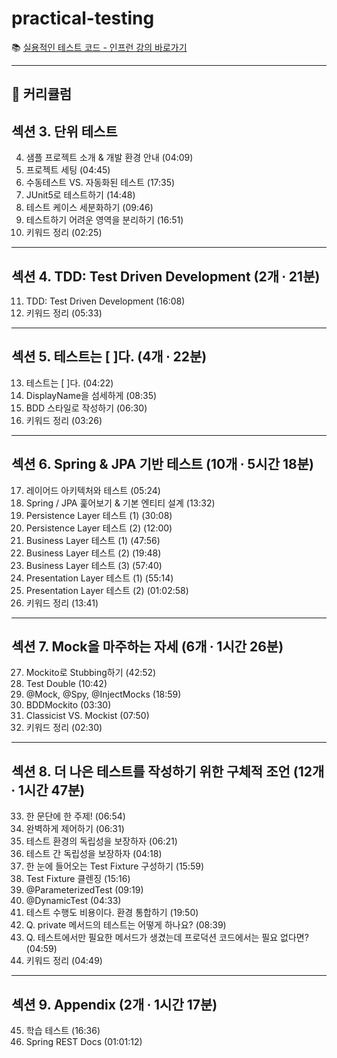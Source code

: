 # practical-testing
📚 [실용적인 테스트 코드 - 인프런 강의 바로가기](https://www.inflearn.com/course/practical-testing-%EC%8B%A4%EC%9A%A9%EC%A0%81%EC%9D%B8-%ED%85%8C%EC%8A%A4%ED%8A%B8-%EA%B0%80%EC%9D%B4%EB%93%9C/dashboard)

---

## 📌 커리큘럼

## 섹션 3. 단위 테스트
4. 샘플 프로젝트 소개 & 개발 환경 안내 (04:09)  
5. 프로젝트 세팅 (04:45)  
6. 수동테스트 VS. 자동화된 테스트 (17:35)  
7. JUnit5로 테스트하기 (14:48)  
8. 테스트 케이스 세분화하기 (09:46)  
9. 테스트하기 어려운 영역을 분리하기 (16:51)  
10. 키워드 정리 (02:25)

---

## 섹션 4. TDD: Test Driven Development (2개 ∙ 21분)
11. TDD: Test Driven Development (16:08)  
12. 키워드 정리 (05:33)

---

## 섹션 5. 테스트는 [ ]다. (4개 ∙ 22분)
13. 테스트는 [ ]다. (04:22)  
14. DisplayName을 섬세하게 (08:35)  
15. BDD 스타일로 작성하기 (06:30)  
16. 키워드 정리 (03:26)

---

## 섹션 6. Spring & JPA 기반 테스트 (10개 ∙ 5시간 18분)
17. 레이어드 아키텍처와 테스트 (05:24)  
18. Spring / JPA 훑어보기 & 기본 엔티티 설계 (13:32)  
19. Persistence Layer 테스트 (1) (30:08)  
20. Persistence Layer 테스트 (2) (12:00)  
21. Business Layer 테스트 (1) (47:56)  
22. Business Layer 테스트 (2) (19:48)  
23. Business Layer 테스트 (3) (57:40)  
24. Presentation Layer 테스트 (1) (55:14)  
25. Presentation Layer 테스트 (2) (01:02:58)  
26. 키워드 정리 (13:41)

---

## 섹션 7. Mock을 마주하는 자세 (6개 ∙ 1시간 26분)
27. Mockito로 Stubbing하기 (42:52)  
28. Test Double (10:42)  
29. @Mock, @Spy, @InjectMocks (18:59)  
30. BDDMockito (03:30)  
31. Classicist VS. Mockist (07:50)  
32. 키워드 정리 (02:30)

---

## 섹션 8. 더 나은 테스트를 작성하기 위한 구체적 조언 (12개 ∙ 1시간 47분)
33. 한 문단에 한 주제! (06:54)  
34. 완벽하게 제어하기 (06:31)  
35. 테스트 환경의 독립성을 보장하자 (06:21)  
36. 테스트 간 독립성을 보장하자 (04:18)  
37. 한 눈에 들어오는 Test Fixture 구성하기 (15:59)  
38. Test Fixture 클렌징 (15:16)  
39. @ParameterizedTest (09:19)  
40. @DynamicTest (04:33)  
41. 테스트 수행도 비용이다. 환경 통합하기 (19:50)  
42. Q. private 메서드의 테스트는 어떻게 하나요? (08:39)  
43. Q. 테스트에서만 필요한 메서드가 생겼는데 프로덕션 코드에서는 필요 없다면? (04:59)  
44. 키워드 정리 (04:49)

---

## 섹션 9. Appendix (2개 ∙ 1시간 17분)
45. 학습 테스트 (16:36)  
46. Spring REST Docs (01:01:12)

